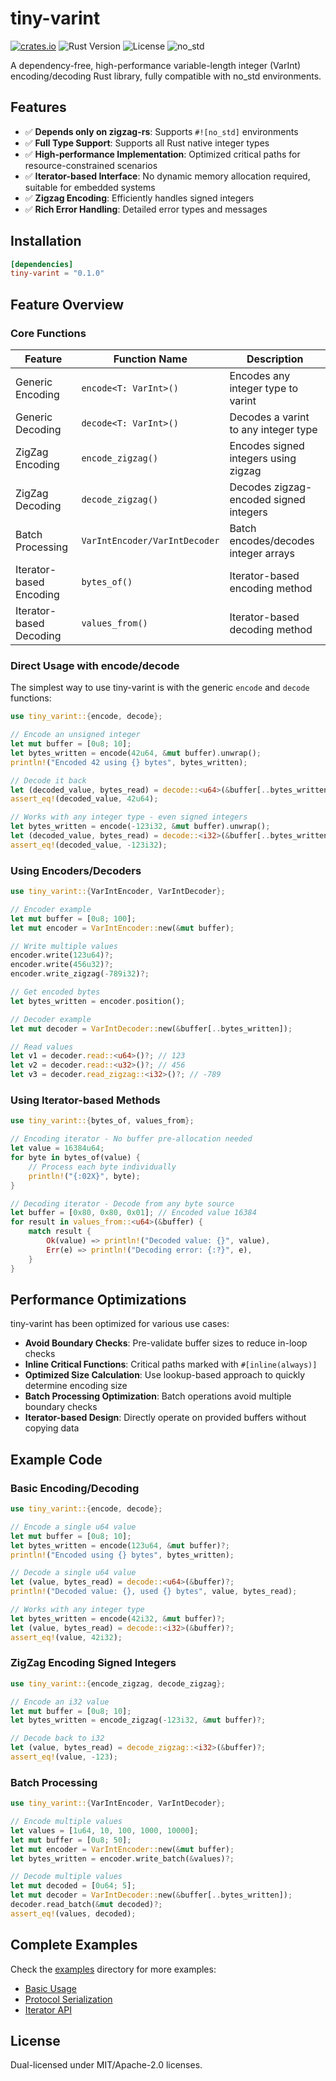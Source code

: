 # tiny-varint
[![crates.io](https://img.shields.io/crates/v/tiny-varint.svg)](https://crates.io/crates/tiny-varint)
![Rust Version](https://img.shields.io/badge/rust-stable-brightgreen.svg)
![License](https://img.shields.io/badge/license-MIT%2FApache--2.0-blue.svg)
![no_std](https://img.shields.io/badge/no__std-compatible-orange.svg)

A dependency-free, high-performance variable-length integer (VarInt) encoding/decoding Rust library, fully compatible with no_std environments.

## Features

- ✅ **Depends only on zigzag-rs**: Supports `#![no_std]` environments
- ✅ **Full Type Support**: Supports all Rust native integer types
- ✅ **High-performance Implementation**: Optimized critical paths for resource-constrained scenarios
- ✅ **Iterator-based Interface**: No dynamic memory allocation required, suitable for embedded systems
- ✅ **Zigzag Encoding**: Efficiently handles signed integers
- ✅ **Rich Error Handling**: Detailed error types and messages

## Installation

```toml
[dependencies]
tiny-varint = "0.1.0"
```

## Feature Overview

### Core Functions

| Feature | Function Name | Description |
|---------|---------------|-------------|
| Generic Encoding | `encode<T: VarInt>()` | Encodes any integer type to varint |
| Generic Decoding | `decode<T: VarInt>()` | Decodes a varint to any integer type |
| ZigZag Encoding | `encode_zigzag()` | Encodes signed integers using zigzag |
| ZigZag Decoding | `decode_zigzag()` | Decodes zigzag-encoded signed integers |
| Batch Processing | `VarIntEncoder/VarIntDecoder` | Batch encodes/decodes integer arrays |
| Iterator-based Encoding | `bytes_of()` | Iterator-based encoding method |
| Iterator-based Decoding | `values_from()` | Iterator-based decoding method |

### Direct Usage with encode/decode

The simplest way to use tiny-varint is with the generic `encode` and `decode` functions:

```rust
use tiny_varint::{encode, decode};

// Encode an unsigned integer
let mut buffer = [0u8; 10];
let bytes_written = encode(42u64, &mut buffer).unwrap();
println!("Encoded 42 using {} bytes", bytes_written);

// Decode it back
let (decoded_value, bytes_read) = decode::<u64>(&buffer[..bytes_written]).unwrap();
assert_eq!(decoded_value, 42u64);

// Works with any integer type - even signed integers
let bytes_written = encode(-123i32, &mut buffer).unwrap();
let (decoded_value, bytes_read) = decode::<i32>(&buffer[..bytes_written]).unwrap();
assert_eq!(decoded_value, -123i32);
```

### Using Encoders/Decoders

```rust
use tiny_varint::{VarIntEncoder, VarIntDecoder};

// Encoder example
let mut buffer = [0u8; 100];
let mut encoder = VarIntEncoder::new(&mut buffer);

// Write multiple values
encoder.write(123u64)?;
encoder.write(456u32)?;
encoder.write_zigzag(-789i32)?;

// Get encoded bytes
let bytes_written = encoder.position();

// Decoder example
let mut decoder = VarIntDecoder::new(&buffer[..bytes_written]);

// Read values
let v1 = decoder.read::<u64>()?; // 123
let v2 = decoder.read::<u32>()?; // 456
let v3 = decoder.read_zigzag::<i32>()?; // -789
```

### Using Iterator-based Methods

```rust
use tiny_varint::{bytes_of, values_from};

// Encoding iterator - No buffer pre-allocation needed
let value = 16384u64;
for byte in bytes_of(value) {
    // Process each byte individually
    println!("{:02X}", byte);
}

// Decoding iterator - Decode from any byte source
let buffer = [0x80, 0x80, 0x01]; // Encoded value 16384
for result in values_from::<u64>(&buffer) {
    match result {
        Ok(value) => println!("Decoded value: {}", value),
        Err(e) => println!("Decoding error: {:?}", e),
    }
}
```

## Performance Optimizations

tiny-varint has been optimized for various use cases:

- **Avoid Boundary Checks**: Pre-validate buffer sizes to reduce in-loop checks
- **Inline Critical Functions**: Critical paths marked with `#[inline(always)]`
- **Optimized Size Calculation**: Use lookup-based approach to quickly determine encoding size
- **Batch Processing Optimization**: Batch operations avoid multiple boundary checks
- **Iterator-based Design**: Directly operate on provided buffers without copying data


## Example Code

### Basic Encoding/Decoding

```rust
use tiny_varint::{encode, decode};

// Encode a single u64 value
let mut buffer = [0u8; 10];
let bytes_written = encode(123u64, &mut buffer)?;
println!("Encoded using {} bytes", bytes_written);

// Decode a single u64 value
let (value, bytes_read) = decode::<u64>(&buffer)?;
println!("Decoded value: {}, used {} bytes", value, bytes_read);

// Works with any integer type
let bytes_written = encode(42i32, &mut buffer)?;
let (value, bytes_read) = decode::<i32>(&buffer)?;
assert_eq!(value, 42i32);
```

### ZigZag Encoding Signed Integers

```rust
use tiny_varint::{encode_zigzag, decode_zigzag};

// Encode an i32 value
let mut buffer = [0u8; 10];
let bytes_written = encode_zigzag(-123i32, &mut buffer)?;

// Decode back to i32
let (value, bytes_read) = decode_zigzag::<i32>(&buffer)?;
assert_eq!(value, -123);
```

### Batch Processing

```rust
use tiny_varint::{VarIntEncoder, VarIntDecoder};

// Encode multiple values
let values = [1u64, 10, 100, 1000, 10000];
let mut buffer = [0u8; 50];
let mut encoder = VarIntEncoder::new(&mut buffer);
let bytes_written = encoder.write_batch(&values)?;

// Decode multiple values
let mut decoded = [0u64; 5];
let mut decoder = VarIntDecoder::new(&buffer[..bytes_written]);
decoder.read_batch(&mut decoded)?;
assert_eq!(values, decoded);
```

## Complete Examples

Check the [examples](./examples) directory for more examples:

- [Basic Usage](./examples/basic_usage.rs)
- [Protocol Serialization](./examples/protocol_serialization.rs)
- [Iterator API](./examples/zero_copy.rs)

## License

Dual-licensed under MIT/Apache-2.0 licenses. 